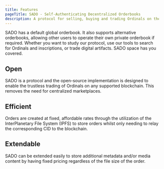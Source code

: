 ```yaml
---
title: Features
pageTitle: SADO - Self-Authenticating Decentralized Orderbooks
description: A protocol for selling, buying and trading Ordinals on the bitcoin network.
---
```


SADO has a default global orderbook. It also supports alternative orderbooks, allowing other users to operate their own private orderbook if required. Whether you want to study our protocol, use our tools to search for Ordinals and inscriptions, or trade digital artifacts. SADO space has you covered.

## Open

SADO is a protocol and the open-source implementation is designed to enable the trustless trading of Ordinals on any supported blockchain. This removes the need for centralized marketplaces.

## Efficient

Orders are created at fixed, affordable rates through the utilization of the InterPlanetary File System (IPFS) to store orders whilst only needing to relay the corresponding CID to the blockchain.

## Extendable

SADO can be extended easily to store additional metadata and/or media content by having fixed pricing regardless of the file size of the order.